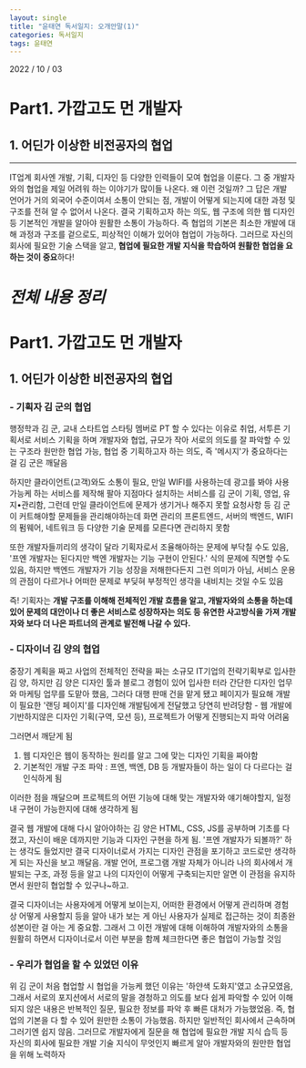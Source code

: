 ```yaml
---
layout: single
title: "윤태연 독서일지: 오개안말(1)"
categories: 독서일지
tags: 윤태연
---
```


2022 / 10 / 03

# Part1. 가깝고도 먼 개발자

## 1. 어딘가 이상한 비전공자의 협업

---

IT업계 회사엔 개발, 기획, 디자인 등 다양한 인력들이 모여 협업을 이룬다. 그 중 개발자와의 협업을 제일 어려워 하는 이야기가 많이들 나온다. 왜 이런 것일까? 그 답은 개발 언어가 거의 외국어 수준이여서 소통이 안되는 점, 개발이 어떻게 되는지에 대한 과정 및 구조를 전혀 알 수 없어서 나온다. 결국 기획하고자 하는 의도, 웹 구조에 의한 웹 디자인 등 기본적인 개발을 알아야 원활한 소통이 가능하다. 즉 협업의 기본은 최소한 개발에 대해 과정과 구조를 겉으로도, 피상적인 이해가 있어야 협업이 가능하다. 그러므로 자신의 회사에 필요한 기술 스택을 알고, **협업에 필요한 개발 지식을 학습하여 원활한 협업을 요하는 것이 중요**하다!

# _전체 내용 정리_

# Part1. 가깝고도 먼 개발자

## 1. 어딘가 이상한 비전공자의 협업

### - 기획자 김 군의 협업

행정학과 김 군, 교내 스타트업 스타팅 멤버로 PT 할 수 있다는 이유로 취업, 서투른 기획서로 서비스 기획을 하며 개발자와 협업, 규모가 작아 서로의 의도를 잘 파악할 수 있는 구조라 원만한 협업 가능, 협업 중 기획하고자 하는 의도, 즉 '메시지'가 중요하다는 걸 김 군은 깨달음

하지만 클라이언트(고객)와도 소통이 필요, 만일 WIFI를 사용하는데 광고를 봐야 사용 가능케 하는 서비스를 제작해 팔아 지점마다 설치하는 서비스를 김 군이 기획, 영업, 유지•관리함, 그런데 만일 클라이언트에 문제가 생기거나 해주지 못할 요청사항 등 김 군이 커트해야할 문제들을 관리해야하는데 화면 관리의 프론트엔드, 서버의 백엔드, WIFI의 펌웨어, 네트워크 등 다양한 기술 문제를 모른다면 관리하지 못함

또한 개발자들끼리의 생각이 달라 기획자로서 조율해아하는 문제에 부닥칠 수도 있음, '프엔 개발자는 된다지만 백엔 개발자는 기능 구현이 안된다.' 식의 문제에 직면할 수도 있음, 하지만 백엔드 개발자가 기능 성장을 저해한다든지 그런 의미가 아님, 서비스 운용의 관점이 다르거나 어떠한 문제로 부딪혀 부정적인 생각을 내비치는 것일 수도 있음

즉! 기획자는 **개발 구조를 이해해 전체적인 개발 흐름을 알고, 개발자와의 소통을 하는데 있어 문제의 대안이나 더 좋은 서비스로 성장하자는 의도 등 유연한 사고방식을 가져 개발자와 보다 더 나은 파트너의 관계로 발전해 나갈 수 있다.**

### - 디자이너 김 양의 협업

중장기 계획을 짜고 사업의 전체적인 전략을 짜는 소규모 IT기업의 전략기획부로 입사한 김 양, 하지만 김 양은 디자인 툴과 블로그 경험이 있어 입사한 터라 간단한 디자인 업무와 마케팅 업무를 도맡아 했음, 그러다 대행 판매 건을 맡게 됐고 페이지가 필요해 개발이 필요한 '랜딩 페이지'를 디자인해 개발팀에게 전달했고 당연히 반려당함 - 웹 개발에 기반하지않은 디자인 기획(구역, 모션 등), 프로젝트가 어떻게 진행되는지 파악 어려움

그러면서 깨닫게 됨

1.  웹 디자인은 웹이 동작하는 원리를 알고 그에 맞는 디자인 기획을 짜야함
2.  기본적인 개발 구조 파악 : 프엔, 백엔, DB 등 개발자들이 하는 일이 다 다르다는 걸 인식하게 됨

이러한 점을 깨달으며 프로젝트의 어떤 기능에 대해 맞는 개발자와 얘기해야할지, 일정 내 구현이 가능한지에 대해 생각하게 됨

결국 웹 개발에 대해 다시 알아야하는 김 양은 HTML, CSS, JS를 공부하며 기초를 다졌고, 자신이 배운 데까지만 기능과 디자인 구현을 하게 됨. '프엔 개발자가 되볼까?' 하는 생각도 들었지만 결국 디자이너로서 가지는 디자인 관점을 포기하고 코드로만 생각하게 되는 자신을 보고 깨달음. 개발 언어, 프로그램 개발 자체가 아니라 나의 회사에서 개발되는 구조, 과정 등을 알고 나의 디자인이 어떻게 구축되는지만 알면 이 관점을 유지하면서 원만히 협업할 수 있구나~하고.

결국 디자이너는 사용자에게 어떻게 보이는지, 어떠한 환경에서 어떻게 관리하며 경험 상 어떻게 사용할지 등을 알아 내가 보는 게 아닌 사용자가 실제로 접근하는 것이 최종완성본이란 걸 아는 게 중요함. 그래서 그 이전 개발에 대해 이해하여 개발자와의 소통을 원활히 하면서 디자이너로서 이런 부분을 함께 체크한다면 좋은 협업이 가능할 것임

### - 우리가 협업을 할 수 있었던 이유

위 김 군이 처음 협업할 시 협업을 가능케 했던 이유는 '하얀색 도화지'였고 소규모였음, 그래서 서로의 포지션에서 서로의 말을 경청하고 의도를 보다 쉽게 파악할 수 있어 이해 되지 않은 내용은 반복적인 질문, 필요한 정보를 파악 후 빠른 대처가 가능했었음. 즉, 협업의 기본을 다 할 수 있어 원만한 소통이 가능했음.
하지만 일반적인 회사에서 근속하며 그러기엔 쉽지 않음. 그러므로 개발자에게 질문을 해 협업에 필요한 개발 지식 습득 등 자신의 회사에 필요한 개발 기술 지식이 무엇인지 빠르게 알아 개발자와의 원만한 협업을 위해 노력하자
